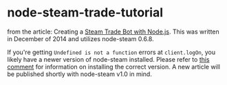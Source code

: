node-steam-trade-tutorial
=========================

from the article: Creating a [Steam Trade Bot with Node.js](https://firepowered.org/developer/creating-a-steam-trade-bot-with-node-js/).  This was written in December of 2014 and utilizes node-steam 0.6.8. 

If you're getting `Undefined is not a function` errors at `client.logOn`, you likely have a newer version of node-steam installed.  Please refer to [this comment](https://github.com/rannmann/node-steam-trade-tutorial/issues/4#issuecomment-123386473) for information on installing the correct version.  A new article will be published shortly with node-steam v1.0 in mind.
